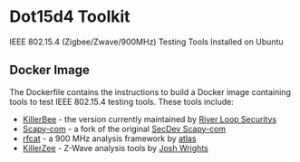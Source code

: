 # Dot15d4 Toolkit
IEEE 802.15.4 (Zigbee/Zwave/900MHz) Testing Tools Installed on Ubuntu

## Docker Image
The Dockerfile contains the instructions to build a Docker image containing tools to test IEEE 802.15.4 testing tools. These tools include:

* [KillerBee](https://github.com/riverloopsec/killerbee) - the version currently maintained by [River Loop Securitys](http://www.riverloopsecurity.com/index.html)
* [Scapy-com](https://bitbucket.org/cutsec/scapy-com) - a fork of the original [SecDev Scapy-com](https://bitbucket.org/secdev/scapy-com)
* [rfcat](https://bitbucket.org/atlas0fd00m/rfcat) - a 900 MHz analysis framework by [atlas](https://twitter.com/at1as?lang=en) 
* [KillerZee](https://github.com/joswr1ght/killerzee) - Z-Wave analysis tools by [Josh Wrights](https://twitter.com/joswr1ght?lang=en) 


